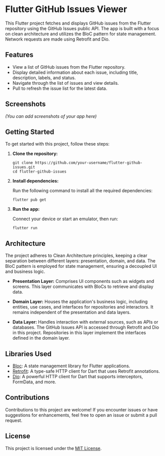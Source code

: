 # Flutter GitHub Issues Viewer

This Flutter project fetches and displays GitHub issues from the Flutter repository using the GitHub Issues public API. The app is built with a focus on clean architecture and utilizes the BloC pattern for state management. Network requests are made using Retrofit and Dio.

## Features

- View a list of GitHub issues from the Flutter repository.
- Display detailed information about each issue, including title, description, labels, and status.
- Navigate through the list of issues and view details.
- Pull to refresh the issue list for the latest data.

## Screenshots

*(You can add screenshots of your app here)*

## Getting Started

To get started with this project, follow these steps:

1. **Clone the repository:**

   ```
   git clone https://github.com/your-username/flutter-github-issues.git
   cd flutter-github-issues
   ```

2. **Install dependencies:**

   Run the following command to install all the required dependencies:

   ```
   flutter pub get
   ```

3. **Run the app:**

   Connect your device or start an emulator, then run:

   ```
   flutter run
   ```

## Architecture

The project adheres to Clean Architecture principles, keeping a clear separation between different layers: presentation, domain, and data. The BloC pattern is employed for state management, ensuring a decoupled UI and business logic.

- **Presentation Layer:** Comprises UI components such as widgets and screens. This layer communicates with BloCs to retrieve and display data.

- **Domain Layer:** Houses the application's business logic, including entities, use cases, and interfaces for repositories and interactors. It remains independent of the presentation and data layers.

- **Data Layer:** Handles interaction with external sources, such as APIs or databases. The GitHub Issues API is accessed through Retrofit and Dio in this project. Repositories in this layer implement the interfaces defined in the domain layer.

## Libraries Used

- [Bloc](https://pub.dev/packages/flutter_bloc): A state management library for Flutter applications.
- [Retrofit](https://pub.dev/packages/retrofit): A type-safe HTTP client for Dart that uses Retrofit annotations.
- [Dio](https://pub.dev/packages/dio): A powerful HTTP client for Dart that supports interceptors, FormData, and more.

## Contributions

Contributions to this project are welcome! If you encounter issues or have suggestions for enhancements, feel free to open an issue or submit a pull request.

## License

This project is licensed under the [MIT License](LICENSE).
